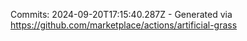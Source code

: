 Commits: 2024-09-20T17:15:40.287Z - Generated via https://github.com/marketplace/actions/artificial-grass
<br>
